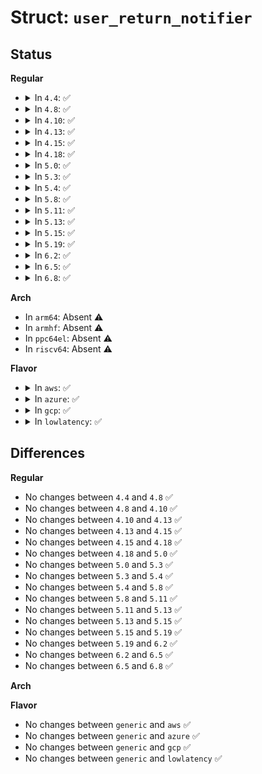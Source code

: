 # Struct: <code>user_return_notifier</code>

## Status
<b>Regular</b>
<ul>
<li>
<details>
<summary>In <code>4.4</code>: ✅</summary>

```c
struct user_return_notifier {
    void (*on_user_return)(struct user_return_notifier *);
    struct hlist_node link;
};
```
</details>
</li>
<li>
<details>
<summary>In <code>4.8</code>: ✅</summary>

```c
struct user_return_notifier {
    void (*on_user_return)(struct user_return_notifier *);
    struct hlist_node link;
};
```
</details>
</li>
<li>
<details>
<summary>In <code>4.10</code>: ✅</summary>

```c
struct user_return_notifier {
    void (*on_user_return)(struct user_return_notifier *);
    struct hlist_node link;
};
```
</details>
</li>
<li>
<details>
<summary>In <code>4.13</code>: ✅</summary>

```c
struct user_return_notifier {
    void (*on_user_return)(struct user_return_notifier *);
    struct hlist_node link;
};
```
</details>
</li>
<li>
<details>
<summary>In <code>4.15</code>: ✅</summary>

```c
struct user_return_notifier {
    void (*on_user_return)(struct user_return_notifier *);
    struct hlist_node link;
};
```
</details>
</li>
<li>
<details>
<summary>In <code>4.18</code>: ✅</summary>

```c
struct user_return_notifier {
    void (*on_user_return)(struct user_return_notifier *);
    struct hlist_node link;
};
```
</details>
</li>
<li>
<details>
<summary>In <code>5.0</code>: ✅</summary>

```c
struct user_return_notifier {
    void (*on_user_return)(struct user_return_notifier *);
    struct hlist_node link;
};
```
</details>
</li>
<li>
<details>
<summary>In <code>5.3</code>: ✅</summary>

```c
struct user_return_notifier {
    void (*on_user_return)(struct user_return_notifier *);
    struct hlist_node link;
};
```
</details>
</li>
<li>
<details>
<summary>In <code>5.4</code>: ✅</summary>

```c
struct user_return_notifier {
    void (*on_user_return)(struct user_return_notifier *);
    struct hlist_node link;
};
```
</details>
</li>
<li>
<details>
<summary>In <code>5.8</code>: ✅</summary>

```c
struct user_return_notifier {
    void (*on_user_return)(struct user_return_notifier *);
    struct hlist_node link;
};
```
</details>
</li>
<li>
<details>
<summary>In <code>5.11</code>: ✅</summary>

```c
struct user_return_notifier {
    void (*on_user_return)(struct user_return_notifier *);
    struct hlist_node link;
};
```
</details>
</li>
<li>
<details>
<summary>In <code>5.13</code>: ✅</summary>

```c
struct user_return_notifier {
    void (*on_user_return)(struct user_return_notifier *);
    struct hlist_node link;
};
```
</details>
</li>
<li>
<details>
<summary>In <code>5.15</code>: ✅</summary>

```c
struct user_return_notifier {
    void (*on_user_return)(struct user_return_notifier *);
    struct hlist_node link;
};
```
</details>
</li>
<li>
<details>
<summary>In <code>5.19</code>: ✅</summary>

```c
struct user_return_notifier {
    void (*on_user_return)(struct user_return_notifier *);
    struct hlist_node link;
};
```
</details>
</li>
<li>
<details>
<summary>In <code>6.2</code>: ✅</summary>

```c
struct user_return_notifier {
    void (*on_user_return)(struct user_return_notifier *);
    struct hlist_node link;
};
```
</details>
</li>
<li>
<details>
<summary>In <code>6.5</code>: ✅</summary>

```c
struct user_return_notifier {
    void (*on_user_return)(struct user_return_notifier *);
    struct hlist_node link;
};
```
</details>
</li>
<li>
<details>
<summary>In <code>6.8</code>: ✅</summary>

```c
struct user_return_notifier {
    void (*on_user_return)(struct user_return_notifier *);
    struct hlist_node link;
};
```
</details>
</li>
</ul>
<b>Arch</b>
<ul>
<li>
In <code>arm64</code>: Absent ⚠️
</li>
<li>
In <code>armhf</code>: Absent ⚠️
</li>
<li>
In <code>ppc64el</code>: Absent ⚠️
</li>
<li>
In <code>riscv64</code>: Absent ⚠️
</li>
</ul>
<b>Flavor</b>
<ul>
<li>
<details>
<summary>In <code>aws</code>: ✅</summary>

```c
struct user_return_notifier {
    void (*on_user_return)(struct user_return_notifier *);
    struct hlist_node link;
};
```
</details>
</li>
<li>
<details>
<summary>In <code>azure</code>: ✅</summary>

```c
struct user_return_notifier {
    void (*on_user_return)(struct user_return_notifier *);
    struct hlist_node link;
};
```
</details>
</li>
<li>
<details>
<summary>In <code>gcp</code>: ✅</summary>

```c
struct user_return_notifier {
    void (*on_user_return)(struct user_return_notifier *);
    struct hlist_node link;
};
```
</details>
</li>
<li>
<details>
<summary>In <code>lowlatency</code>: ✅</summary>

```c
struct user_return_notifier {
    void (*on_user_return)(struct user_return_notifier *);
    struct hlist_node link;
};
```
</details>
</li>
</ul>

## Differences
<b>Regular</b>
<ul>
<li>
No changes between <code>4.4</code> and <code>4.8</code> ✅
</li>
<li>
No changes between <code>4.8</code> and <code>4.10</code> ✅
</li>
<li>
No changes between <code>4.10</code> and <code>4.13</code> ✅
</li>
<li>
No changes between <code>4.13</code> and <code>4.15</code> ✅
</li>
<li>
No changes between <code>4.15</code> and <code>4.18</code> ✅
</li>
<li>
No changes between <code>4.18</code> and <code>5.0</code> ✅
</li>
<li>
No changes between <code>5.0</code> and <code>5.3</code> ✅
</li>
<li>
No changes between <code>5.3</code> and <code>5.4</code> ✅
</li>
<li>
No changes between <code>5.4</code> and <code>5.8</code> ✅
</li>
<li>
No changes between <code>5.8</code> and <code>5.11</code> ✅
</li>
<li>
No changes between <code>5.11</code> and <code>5.13</code> ✅
</li>
<li>
No changes between <code>5.13</code> and <code>5.15</code> ✅
</li>
<li>
No changes between <code>5.15</code> and <code>5.19</code> ✅
</li>
<li>
No changes between <code>5.19</code> and <code>6.2</code> ✅
</li>
<li>
No changes between <code>6.2</code> and <code>6.5</code> ✅
</li>
<li>
No changes between <code>6.5</code> and <code>6.8</code> ✅
</li>
</ul>
<b>Arch</b>
<ul>
</ul>
<b>Flavor</b>
<ul>
<li>
No changes between <code>generic</code> and <code>aws</code> ✅
</li>
<li>
No changes between <code>generic</code> and <code>azure</code> ✅
</li>
<li>
No changes between <code>generic</code> and <code>gcp</code> ✅
</li>
<li>
No changes between <code>generic</code> and <code>lowlatency</code> ✅
</li>
</ul>
